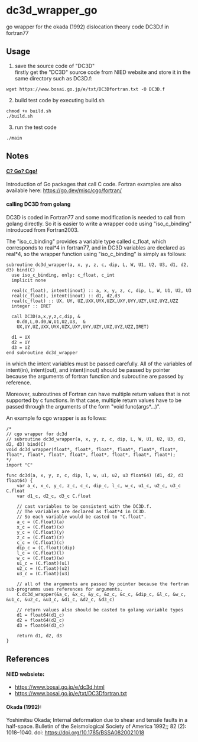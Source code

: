 # dc3d_wrapper_go
go wrapper for the okada (1992) dislocation theory code DC3D.f in fortran77

## Usage

1. save the source code of "DC3D"  
firstly get the "DC3D" source code from NIED website and store it in the same directory such as DC3D.f:
```
wget https://www.bosai.go.jp/e/txt/DC3Dfortran.txt -O DC3D.f
```
2. build test code by executing build.sh
```
chmod +x build.sh
./build.sh
```
3. run the test code
```
./main
```
## Notes
#### [C? Go? Cgo!](https://go.dev/blog/cgo)  
Introduction of Go packages that call C code. Fortran examples are also available here:
https://go.dev/misc/cgo/fortran/

#### calling DC3D from golang  
DC3D is coded in Fortran77 and some modification is needed to call from golang directly. So it is easier to write a wrapper code using "iso_c_binding" introduced from Fortran2003. 

The "iso_c_binding" provides a variable type called c_float, which corresponds to real\*4 in fortran77, and in DC3D variables are declared as real\*4, so the wrapper function using "iso_c_binding" is simply as follows: 
```
subroutine dc3d_wrapper(a, x, y, z, c, dip, L, W, U1, U2, U3, d1, d2, d3) bind(C)
  use iso_c_binding, only: c_float, c_int
  implicit none

  real(c_float), intent(inout) :: a, x, y, z, c, dip, L, W, U1, U2, U3
  real(c_float), intent(inout) :: d1, d2,d3
  real(c_float) :: UX, UY, UZ,UXX,UYX,UZX,UXY,UYY,UZY,UXZ,UYZ,UZZ
  integer :: IRET

  call DC3D(a,x,y,z,c,dip, &
    0.d0,L,0.d0,W,U1,U2,U3,  &
    UX,UY,UZ,UXX,UYX,UZX,UXY,UYY,UZY,UXZ,UYZ,UZZ,IRET)

  d1 = UX
  d2 = UY
  d3 = UZ
end subroutine dc3d_wrapper
```
in which the intent variables must be passed carefully. All of the variables of intent(in), intent(out), and intent(inout) should be passed by pointer because the arguments of fortran function and subroutine are passed by reference.  

Moreover, subroutines of Fortran can have multiple return values that is not supported by c functions. In that case, multiple return values have to be passed through the arguments of the form "void func(args*...)". 

An example fo cgo wrapper is as follows:
```
/*
// cgo wrapper for dc3d
// subroutine dc3d_wrapper(a, x, y, z, c, dip, L, W, U1, U2, U3, d1, d2, d3) bind(C)
void dc3d_wrapper(float*, float*, float*, float*, float*, float*, float*, float*, float*, float*, float*, float*, float*, float*);
*/
import "C"

func dc3d(a, x, y, z, c, dip, l, w, u1, u2, u3 float64) (d1, d2, d3 float64) {
	var a_c, x_c, y_c, z_c, c_c, dip_c, l_c, w_c, u1_c, u2_c, u3_c C.float
	var d1_c, d2_c, d3_c C.float

	// cast variables to be consistent with the DC3D.f.
	// The variables are declared as float*4 in DC3D.
	// So each variable would be casted to "C.float".
	a_c = (C.float)(a)
	x_c = (C.float)(x)
	y_c = (C.float)(y)
	z_c = (C.float)(z)
	c_c = (C.float)(c)
	dip_c = (C.float)(dip)
	l_c = (C.float)(l)
	w_c = (C.float)(w)
	u1_c = (C.float)(u1)
	u2_c = (C.float)(u2)
	u3_c = (C.float)(u3)

	// all of the arguments are passed by pointer because the fortran sub-programms uses references for arguments.
	C.dc3d_wrapper(&a_c, &x_c, &y_c, &z_c, &c_c, &dip_c, &l_c, &w_c, &u1_c, &u2_c, &u3_c, &d1_c, &d2_c, &d3_c)

	// return values also should be casted to golang variable types
	d1 = float64(d1_c)
	d2 = float64(d2_c)
	d3 = float64(d3_c)

	return d1, d2, d3
}
```


## References
#### NIED websiete:
- https://www.bosai.go.jp/e/dc3d.html  
- https://www.bosai.go.jp/e/txt/DC3Dfortran.txt

#### Okada (1992):
Yoshimitsu Okada; Internal deformation due to shear and tensile faults in a half-space. Bulletin of the Seismological Society of America 1992;; 82 (2): 1018–1040. doi: https://doi.org/10.1785/BSSA0820021018
